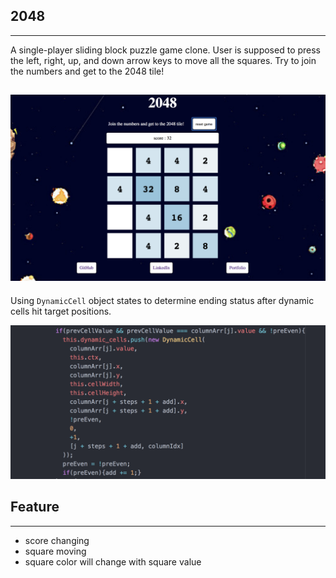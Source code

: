 ## 2048
---
A single-player sliding block puzzle game clone. User is supposed to press the left, right, up, and down arrow keys to move all the squares. Try to join the numbers and get to the 2048 tile!

![2048](assets/image/game.png)
---

Using `DynamicCell` object states to determine ending status after dynamic cells hit target positions.

![2048](assets/image/code.png)

## Feature
---
* score changing
* square moving
* square color will change with square value
